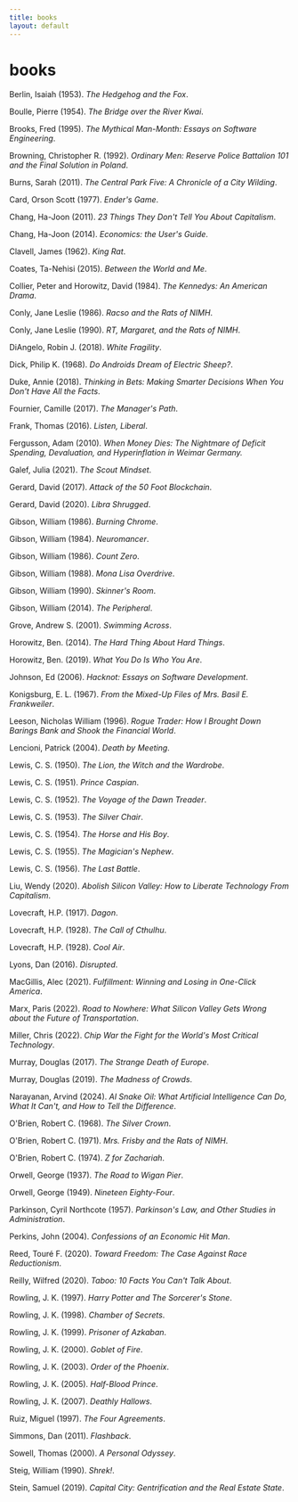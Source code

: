```yaml
---
title: books
layout: default
---
```

books
=====

Berlin, Isaiah (1953). *The Hedgehog and the Fox*.

Boulle, Pierre (1954). *The Bridge over the River Kwai*.

Brooks, Fred (1995). *The Mythical Man-Month: Essays on Software Engineering*.

Browning, Christopher R. (1992). *Ordinary Men: Reserve Police Battalion 101 and the Final Solution in Poland*.

Burns, Sarah (2011). *The Central Park Five: A Chronicle of a City Wilding*.

Card, Orson Scott (1977). *Ender's Game*.

Chang, Ha-Joon (2011). *23 Things They Don't Tell You About Capitalism*.

Chang, Ha-Joon (2014). *Economics: the User's Guide*.

Clavell, James (1962). *King Rat*.

Coates, Ta-Nehisi (2015). *Between the World and Me*.

Collier, Peter and Horowitz, David (1984). *The Kennedys: An American Drama*.

Conly, Jane Leslie (1986). *Racso and the Rats of NIMH*.

Conly, Jane Leslie (1990). *RT, Margaret, and the Rats of NIMH*.

DiAngelo, Robin J. (2018). *White Fragility*.

Dick, Philip K. (1968). *Do Androids Dream of Electric Sheep?*.

Duke, Annie (2018). *Thinking in Bets: Making Smarter Decisions When You Don't Have All the Facts*.

Fournier, Camille (2017). *The Manager's Path*.

Frank, Thomas (2016). *Listen, Liberal*.

Fergusson, Adam (2010). *When Money Dies: The Nightmare of Deficit Spending, Devaluation, and Hyperinflation in Weimar Germany.*

Galef, Julia (2021). *The Scout Mindset*.

Gerard, David (2017). *Attack of the 50 Foot Blockchain*.

Gerard, David (2020). *Libra Shrugged*.

Gibson, William (1986). *Burning Chrome*.

Gibson, William (1984). *Neuromancer*.

Gibson, William (1986). *Count Zero*.

Gibson, William (1988). *Mona Lisa Overdrive*.

Gibson, William (1990). *Skinner's Room*.

Gibson, William (2014). *The Peripheral*.

Grove, Andrew S. (2001). *Swimming Across*.

Horowitz, Ben. (2014). *The Hard Thing About Hard Things*.

Horowitz, Ben. (2019). *What You Do Is Who You Are*.

Johnson, Ed (2006). *Hacknot: Essays on Software Development*.

Konigsburg, E. L. (1967). *From the Mixed-Up Files of Mrs. Basil E. Frankweiler*.

Leeson, Nicholas William (1996). *Rogue Trader: How I Brought Down Barings Bank and Shook the Financial World*.

Lencioni, Patrick (2004). *Death by Meeting*.

Lewis, C. S. (1950). *The Lion, the Witch and the Wardrobe*.

Lewis, C. S. (1951). *Prince Caspian*.

Lewis, C. S. (1952). *The Voyage of the Dawn Treader*.

Lewis, C. S. (1953). *The Silver Chair*.

Lewis, C. S. (1954). *The Horse and His Boy*.

Lewis, C. S. (1955). *The Magician's Nephew*.

Lewis, C. S. (1956). *The Last Battle*.

Liu, Wendy (2020). *Abolish Silicon Valley: How to Liberate Technology From Capitalism*.

Lovecraft, H.P. (1917). *Dagon*.

Lovecraft, H.P. (1928). *The Call of Cthulhu*.

Lovecraft, H.P. (1928). *Cool Air*.

Lyons, Dan (2016). *Disrupted*.

MacGillis, Alec (2021). *Fulfillment: Winning and Losing in One-Click America*.

Marx, Paris (2022). *Road to Nowhere: What Silicon Valley Gets Wrong about the Future of Transportation*.

Miller, Chris (2022). *Chip War the Fight for the World's Most Critical Technology*.

Murray, Douglas (2017). *The Strange Death of Europe*.

Murray, Douglas (2019). *The Madness of Crowds*.

Narayanan, Arvind (2024). *AI Snake Oil: What Artificial Intelligence Can Do, What It Can't, and How to Tell the Difference*.

O'Brien, Robert C. (1968). *The Silver Crown*.

O'Brien, Robert C. (1971). *Mrs. Frisby and the Rats of NIMH*.

O'Brien, Robert C. (1974). *Z for Zachariah*.

Orwell, George (1937). *The Road to Wigan Pier*.

Orwell, George (1949). *Nineteen Eighty-Four*.

Parkinson, Cyril Northcote (1957). *Parkinson's Law, and Other Studies in Administration*.

Perkins, John (2004). *Confessions of an Economic Hit Man*.

Reed, Touré F. (2020). *Toward Freedom: The Case Against Race Reductionism*.

Reilly, Wilfred (2020). *Taboo: 10 Facts You Can't Talk About*.

Rowling, J. K. (1997). *Harry Potter and The Sorcerer's Stone*.

Rowling, J. K. (1998). *Chamber of Secrets*.

Rowling, J. K. (1999). *Prisoner of Azkaban*.

Rowling, J. K. (2000). *Goblet of Fire*.

Rowling, J. K. (2003). *Order of the Phoenix*.

Rowling, J. K. (2005). *Half-Blood Prince*.

Rowling, J. K. (2007). *Deathly Hallows*.

Ruiz, Miguel (1997). *The Four Agreements*.

Simmons, Dan (2011). *Flashback*.

Sowell, Thomas (2000). *A Personal Odyssey*.

Steig, William (1990). *Shrek!*.

Stein, Samuel (2019). *Capital City: Gentrification and the Real Estate State*.
